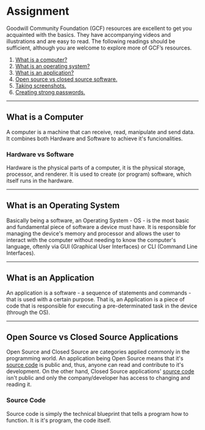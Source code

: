<h1>Assignment</h1>
Goodwill Community Foundation (GCF) resources are excellent to get you acquainted with the basics. They have accompanying videos and illustrations and are easy to read. The following readings should be sufficient, although you are welcome to explore more of GCF’s resources.

<ol>
    <li>
        <a href="https://edu.gcfglobal.org/en/computerbasics/what-is-a-computer/1/">What is a computer?</a>
    </li>
    <li>
        <a href="https://edu.gcfglobal.org/en/computerbasics/understanding-operating-systems/1/">What is an operating system?</a>
    </li>
    <li>
        <a href="https://edu.gcfglobal.org/en/computerbasics/understanding-applications/1/">What is an application?</a>
    </li>
    <li>
        <a href="https://edu.gcfglobal.org/en/basic-computer-skills/open-source-vs-closed-source-software/1/">Open source vs closed source software.</a>
    </li>
    <li>
        <a href="https://edu.gcfglobal.org/en/techsavvy/taking-screenshots/1/">Taking screenshots.</a>
    </li>
    <li>
        <a href="https://edu.gcfglobal.org/en/techsavvy/password-tips/1/">Creating strong passwords.</a>
    </li>
</ol>

<hr>

<h2>What is a Computer</h2>
<p>
    A computer is a machine that can receive, read, manipulate and send data. It combines both Hardware and Software to achieve it's funcionalities.
</p>
<h3>Hardware vs Software</h3>
<p>
    Hardware is the physical parts of a computer, it is the physical storage, processor, and renderer. It is used to create (or program) software, which itself runs in the hardware.
</p>

<hr>

<h2>What is an Operating System</h2>
<p>
    Basically being a software, an Operating System - OS - is the most basic and fundamental piece of software a device must have. It is responsible for managing the device's memory and processor and allows the user to interact with the computer without needing to know the computer's language, oftenly via GUI (Graphical User Interfaces) or CLI (Command Line Interfaces).
</p>

<hr>

<h2>What is an Application</h2>
<p>
    An application is a software - a sequence of statements and commands - that is used with a certain purpose. That is, an Application is a piece of code that is responsible for executing a pre-determinated task in the device (through the OS).
</p>

<hr>

<h2>Open Source vs Closed Source Applications</h2>
<p>
    Open Source and Closed Source are categories applied commonly in the programming world. An application being Open Source means that it's <a href="#source-code">source code</a> is public and, thus, anyone can read and contribute to it's development. On the other hand, Closed Source applications' <a href="#source-code">source code</a> isn't public and only the company/developer has access to changing and reading it.
</p>
<h3 id="source-code">Source Code</h3>
<p>
    Source code is simply the technical blueprint that tells a program how to function. It is it's program, the code itself.
</p>
